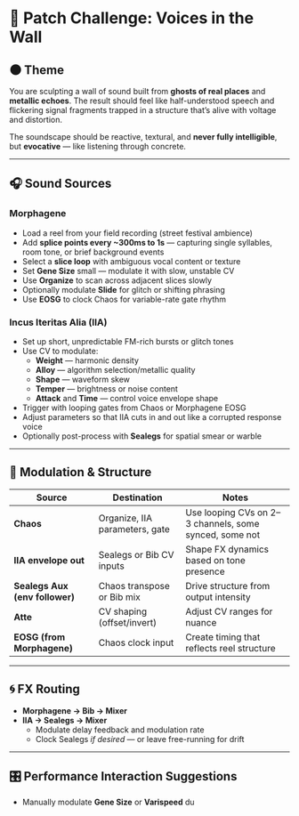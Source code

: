 # 🎯 Patch Challenge: **Voices in the Wall**

## 🌑 Theme
You are sculpting a wall of sound built from **ghosts of real places** and **metallic echoes**. The result should feel like half-understood speech and flickering signal fragments trapped in a structure that’s alive with voltage and distortion.

The soundscape should be reactive, textural, and **never fully intelligible**, but **evocative** — like listening through concrete.

---

## 🎧 Sound Sources

### **Morphagene**
- Load a reel from your field recording (street festival ambience)
- Add **splice points every ~300ms to 1s** — capturing single syllables, room tone, or brief background events
- Select a **slice loop** with ambiguous vocal content or texture
- Set **Gene Size** small — modulate it with slow, unstable CV
- Use **Organize** to scan across adjacent slices slowly
- Optionally modulate **Slide** for glitch or shifting phrasing
- Use **EOSG** to clock Chaos for variable-rate gate rhythm

### **Incus Iteritas Alia (IIA)**
- Set up short, unpredictable FM-rich bursts or glitch tones
- Use CV to modulate:
  - **Weight** — harmonic density
  - **Alloy** — algorithm selection/metallic quality
  - **Shape** — waveform skew
  - **Temper** — brightness or noise content
  - **Attack** and **Time** — control voice envelope shape
- Trigger with looping gates from Chaos or Morphagene EOSG
- Adjust parameters so that IIA cuts in and out like a corrupted response voice
- Optionally post-process with **Sealegs** for spatial smear or warble

---

## 🧩 Modulation & Structure

| Source                  | Destination                    | Notes |
|-------------------------|--------------------------------|-------|
| **Chaos**               | Organize, IIA parameters, gate | Use looping CVs on 2–3 channels, some synced, some not |
| **IIA envelope out**    | Sealegs or Bib CV inputs       | Shape FX dynamics based on tone presence |
| **Sealegs Aux (env follower)** | Chaos transpose or Bib mix | Drive structure from output intensity |
| **Atte**                | CV shaping (offset/invert)     | Adjust CV ranges for nuance |
| **EOSG (from Morphagene)** | Chaos clock input            | Create timing that reflects reel structure |

---

## 🌀 FX Routing

- **Morphagene → Bib → Mixer**
- **IIA → Sealegs → Mixer**
  - Modulate delay feedback and modulation rate
  - Clock Sealegs *if desired* — or leave free-running for drift

---

## 🎛️ Performance Interaction Suggestions

- Manually modulate **Gene Size** or **Varispeed** du
